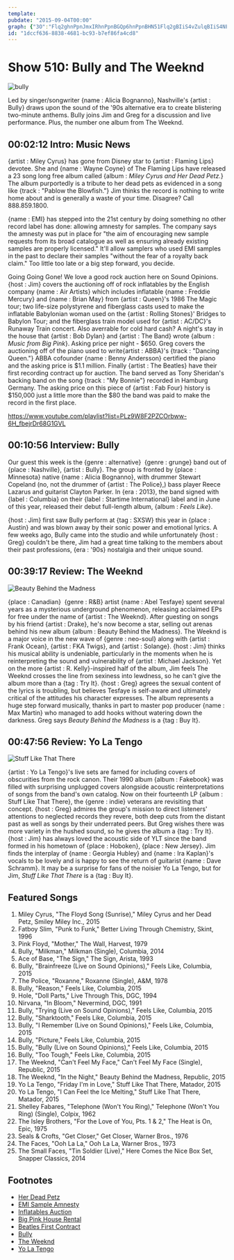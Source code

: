 ```yaml
---
template: 
pubdate: "2015-09-04T00:00"
graph: {"3O":"Flq2ghnPpnJmxIRhnPpnBGQp6hnPpnBHN51Flq2gBIiS4vZulqBIiS4NFCM4BIiS4Ew1YJBIiS4EPgaNXBAWVozT8DKHSvTPlnky0fXsbKHSvTr7yyAz3jqwBH5ZKr7yyA","I8":"7O92tVVfux7O92tKTrjy7O92tBGabn7O92tzGcoT7O92tO3PBI7O92tJlVpVJlVpVONnSZ8GJcdO3PBIBMj9xFjmkR","1TH":"l82nDxdPpYHlNfDxdPpYDuuxvxdPpYdkMNuxdPpYBDocoxdPpY8BwkexdPpYgqtUZxdPpY97qipgqtUZdhnxegqtUZ6lpGPBDocoBDocowfdwUBDocogU7DUX6cfddhnxe97qipBHm1G","27W":"BEbTOnHkiuBEbTONgrjeBEbTOv3fDaBEbTOTiA3pBEbTOyIafUdhnxeyIafUBHm1GdhnxeX6cfdv3fDa97qipX6cfdrz7MBv3fDa97qipyIafU"}
id: "1dccf636-8838-4681-bc93-b7ef86fa4cd8"
---
```






# Show 510: Bully and The Weeknd

![bully](https://static.soundopinions.org/images/2015/bully_web.jpg)

Led by singer/songwriter {name : Alicia Bognanno}, Nashville's {artist : Bully} draws upon the sound of the '90s alternative era to create blistering two-minute anthems. Bully joins Jim and Greg for a discussion and live performance. Plus, the number one album from The Weeknd.



## 00:02:12 Intro: Music News

{artist : Miley Cyrus} has gone from Disney star to {artist : Flaming Lips} devotee. She and {name : Wayne Coyne} of The Flaming Lips have released a 23 song long free album called {album : *Miley Cyrus and Her Dead Petz.*} The album purportedly is a tribute to her dead pets as evidenced in a song like {track : "Pablow the Blowfish."} Jim thinks the record is nothing to write home about and is generally a waste of your time. Disagree? Call 888.859.1800.

{name : EMI} has stepped into the 21st century by doing something no other record label has done: allowing amnesty for samples. The company says the amnesty was put in place for "the aim of encouraging new sample requests from its broad catalogue as well as ensuring already existing samples are properly licensed." It'll allow samplers who used EMI samples in the past to declare their samples "without the fear of a royalty back claim." Too little too late or a big step forward, you decide.

Going Going Gone! We love a good rock auction here on Sound Opinions. {host : Jim} covers the auctioning off of rock inflatables by the English company {name : Air Artists} which includes inflatable {name : Freddie Mercury} and {name : Brian May} from {artist : Queen}'s 1986 The Magic tour; two life-size polystyrene and fiberglass casts used to make the inflatable Babylonian woman used on the {artist : Rolling Stones}' Bridges to Babylon Tour; and the fiberglass train model used for {artist : AC/DC}'s Runaway Train concert. Also averrable for cold hard cash? A night's stay in the house that {artist : Bob Dylan} and {artist : The Band} wrote {album : *Music from Big Pink*}. Asking price per night - $650. Greg covers the auctioning off of the piano used to write{artist : ABBA}'s {track : "Dancing Queen."} ABBA cofounder {name : Benny Andersson} certified the piano and the asking price is $1.1 million. Finally {artist : The Beatles} have their first recording contract up for auction. The band served as Tony Sheridan's backing band on the song {track : "My Bonnie"} recorded in Hamburg Germany. The asking price on this piece of {artist : Fab Four} history is $150,000 just a little more than the $80 the band was paid to make the record in the first place.

https://www.youtube.com/playlist?list=PLz9W8F2PZCOrbww-6H_fbejrDr68G1GVL



## 00:10:56 Interview: Bully

Our guest this week is the {genre : alternative}  {genre : grunge} band out of {place : Nashville}, {artist : Bully}. The group is fronted by {place : Minnesota} native {name : Alicia Bognanno}, with drummer Stewart Copeland (no, not the drummer of {artist : The Police},) bass player Reece Lazarus and guitarist Clayton Parker. In {era : 2013}, the band signed with {label : Columbia} on their {label : Startime International} label and in June of this year, released their debut full-length album, {album : *Feels Like*}.

{host : Jim} first saw Bully perform at {tag : SXSW} this year in {place : Austin} and was blown away by their sonic power and emotional lyrics. A few weeks ago, Bully came into the studio and while unfortunately {host : Greg} couldn't be there, Jim had a great time talking to the members about their past professions, {era : '90s} nostalgia and their unique sound.



## 00:39:17 Review: The Weeknd

![Beauty Behind the Madness](https://static.soundopinions.org/assets/510/1TH0.jpg)

{place : Canadian}  {genre : R&B} artist {name : Abel Tesfaye} spent several years as a mysterious underground phenomenon, releasing acclaimed EPs for free under the name of {artist : The Weeknd}. After guesting on songs by his friend {artist : Drake}, he's now become a star, selling out arenas behind his new album {album : Beauty Behind the Madness}. The Weeknd is a major voice in the new wave of {genre : neo-soul} along with {artist : Frank Ocean}, {artist : FKA Twigs}, and {artist : Solange}. {host : Jim} thinks his musical ability is undeniable, particularly in the moments when he is reinterpreting the sound and vulnerability of {artist : Michael Jackson}. Yet on the more {artist : R. Kelly}-inspired half of the album, Jim feels The Weeknd crosses the line from sexiness into lewdness, so he can't give the album more than a {tag : Try It}. {host : Greg} agrees the sexual content of the lyrics is troubling, but believes Tesfaye is self-aware and ultimately critical of the attitudes his character expresses. The album represents a huge step forward musically, thanks in part to master pop producer {name : Max Martin} who managed to add hooks without watering down the darkness. Greg says *Beauty Behind the Madness* is a {tag : Buy It}.



## 00:47:56 Review: Yo La Tengo

![Stuff Like That There](https://static.soundopinions.org/assets/510/27W0.jpg)

{artist : Yo La Tengo}'s live sets are famed for including covers of obscurities from the rock canon. Their 1990 album {album : Fakebook} was filled with surprising unplugged covers alongside acoustic reinterpretations of songs from the band's own catalog. Now on their fourteenth LP {album : Stuff Like That There}, the {genre : indie} veterans are revisiting that concept. {host : Greg} admires the group's mission to direct listeners' attentions to neglected records they revere, both deep cuts from the distant past as well as songs by their underrated peers. But Greg wishes there was more variety in the hushed sound, so he gives the album a {tag : Try It}. {host : Jim} has always loved the acoustic side of YLT since the band formed in his hometown of {place : Hoboken}, {place : New Jersey}. Jim finds the interplay of {name : Georgia Hubley} and {name : Ira Kaplan}'s vocals to be lovely and is happy to see the return of guitarist {name : Dave Schramm}. It may be a surprise for fans of the noisier Yo La Tengo, but for Jim, *Stuff Like That There* is a {tag : Buy It}.



## Featured Songs

1. Miley Cyrus, "The Floyd Song (Sunrise)," Miley Cyrus and her Dead Petz, Smiley Miley Inc., 2015
2. Fatboy Slim, "Punk to Funk," Better Living Through Chemistry, Skint, 1996
3. Pink Floyd, "Mother," The Wall, Harvest, 1979
4. Bully, "Milkman," Milkman (Single), Columbia, 2014
5. Ace of Base, "The Sign," The Sign, Arista, 1993
6. Bully, "Brainfreeze (Live on Sound Opinions)," Feels Like, Columbia, 2015
7. The Police, "Roxanne," Roxanne (Single), A&M, 1978
8. Bully, "Reason," Feels Like, Columbia, 2015
9. Hole, "Doll Parts," Live Through This, DGC, 1994
10. Nirvana, "In Bloom," Nevermind, DGC, 1991
11. Bully, "Trying (Live on Sound Opinions)," Feels Like, Columbia, 2015
12. Bully, "Sharktooth," Feels Like, Columbia, 2015
13. Bully, "I Remember (Live on Sound Opinions)," Feels Like, Columbia, 2015
14. Bully, "Picture," Feels Like, Columbia, 2015
15. Bully, "Bully (Live on Sound Opinions)," Feels Like, Columbia, 2015
16. Bully, "Too Tough," Feels Like, Columbia, 2015
17. The Weeknd, "Can't Feel My Face," Can't Feel My Face (Single), Republic, 2015
18. The Weeknd, "In the Night," Beauty Behind the Madness, Republic, 2015
19. Yo La Tengo, "Friday I'm in Love," Stuff Like That There, Matador, 2015
20. Yo La Tengo, "I Can Feel the Ice Melting," Stuff Like That There, Matador, 2015
21. Shelley Fabares, "Telephone (Won't You Ring)," Telephone (Won't You Ring) (Single), Colpix, 1962
22. The Isley Brothers, "For the Love of You, Pts. 1 & 2," The Heat is On, Epic, 1975
23. Seals & Crofts, "Get Closer," Get Closer, Warner Bros., 1976
24. The Faces, "Ooh La La," Ooh La La, Warner Bros., 1973
25. The Small Faces, "Tin Soldier (Live)," Here Comes the Nice Box Set, Snapper Classics, 2014



## Footnotes

- [Her Dead Petz](http://www.mileycyrus.com/andherdeadpetz)
- [EMI Sample Amnesty](http://www.theguardian.com/music/2015/sep/01/emi-sample-amnesty-means-for-the-music-industry)
- [Inflatables Auction](http://www.rollingstone.com/music/news/roger-waters-wall-pig-inflatable-freddie-mercury-headed-to-auction-20150828)
- [Big Pink House Rental](http://consequenceofsound.net/2015/08/bob-dylans-big-pink-can-now-be-rented-as-a-vacation-home/)
- [Beatles First Contract](http://www.rollingstone.com/music/news/beatles-first-recording-contract-going-to-auction-20150818)
- [Bully](http://www.bullythemusic.com/)
- [The Weeknd](http://www.theweeknd.com/)
- [Yo La Tengo](http://yolatengo.com/)